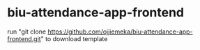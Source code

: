 # biu-attendance-app-frontend

run "git clone https://github.com/ojjiemeka/biu-attendance-app-frontend.git" to download template
